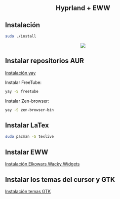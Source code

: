 <h2 align="center"> Hyprland + EWW </h2>


## Instalación 
```sh
sudo ./install
```

<p align="center">
  <img src="suport_readme/eww.gif">
</p>


## Instalar repositorios AUR

[Instalación yay](https://itsfoss.com/install-yay-arch-linux/)

Instalar FreeTube:
```sh
yay -S freetube
```
Instalar Zen-browser:
```sh
yay -S zen-browser-bin
```

## Instalar LaTex
```sh
sudo pacman -S texlive
```

## Instalar EWW
[Instalación Elkowars Wacky Widgets](https://elkowar.github.io/eww/)


## Instalar los temas del cursor y GTK
[Instalación temas GTK](https://github.com/Angell6991/Dotfiles_Angell/tree/master/Themes)


